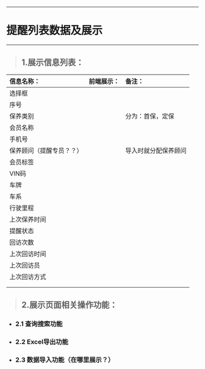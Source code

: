 
---

# 提醒列表数据及展示

---

> ## 1.展示信息列表：

| **信息名称：** | **前端展示：** | **备注：** |
| :--- | :--- | :--- |
| 选择框 |  |  |
| 序号 |  |  |
| 保养类别 |  | 分为：首保，定保 |
| 会员名称 |  |  |
| 手机号 |  |  |
| 保养顾问（提醒专员？？） |  | 导入时就分配保养顾问 |
| 会员标签 |  |  |
| VIN码 |  |  |
| 车牌 |  |  |
| 车系 |  |  |
| 行驶里程 |  |  |
| 上次保养时间 |  |  |
| 提醒状态 |  |  |
| 回访次数 |  |  |
| 上次回访时间 |  |  |
| 上次回访员 |  |  |
| 上次回访方式 |  |  |
|  |  |  |
|  |  |  |

> ## 2.展示页面相关操作功能：

* ### 2.1 查询搜索功能
* ### 2.2 Excel导出功能
* ### 2.3 数据导入功能（在哪里展示？）



